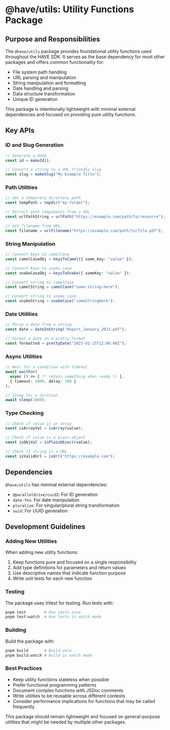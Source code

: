 # @have/utils: Utility Functions Package

## Purpose and Responsibilities

The `@have/utils` package provides foundational utility functions used throughout the HAVE SDK. It serves as the base dependency for most other packages and offers common functionality for:

- File system path handling
- URL parsing and manipulation
- String manipulation and formatting
- Date handling and parsing
- Data structure transformation
- Unique ID generation

This package is intentionally lightweight with minimal external dependencies and focused on providing pure utility functions.

## Key APIs

### ID and Slug Generation

```typescript
// Generate a UUID
const id = makeId();

// Convert a string to a URL-friendly slug
const slug = makeSlug("My Example Title");
```

### Path Utilities

```typescript
// Get a temporary directory path
const tempPath = tmpdir("my-folder");

// Extract path components from a URL
const urlPathString = urlPath("https://example.com/path/to/resource");

// Get filename from URL
const filename = urlFilename("https://example.com/path/to/file.pdf");
```

### String Manipulation

```typescript
// Convert keys to camelCase
const camelCaseObj = keysToCamel({ some_key: "value" });

// Convert keys to snake_case
const snakeCaseObj = keysToSnake({ someKey: "value" });

// Convert string to camelCase
const camelString = camelCase("some-string-here");

// Convert string to snake_case
const snakeString = snakeCase("someStringHere");
```

### Date Utilities

```typescript
// Parse a date from a string
const date = dateInString("Report_January_2023.pdf");

// Format a date in a pretty format
const formatted = prettyDate("2023-01-15T12:00:00Z");
```

### Async Utilities

```typescript
// Wait for a condition with timeout
await waitFor(
  async () => { /* return something when ready */ },
  { timeout: 5000, delay: 100 }
);

// Sleep for a duration
await sleep(1000);
```

### Type Checking

```typescript
// Check if value is an array
const isArrayVal = isArray(value);

// Check if value is a plain object
const isObjVal = isPlainObject(value);

// Check if string is a URL
const isValidUrl = isUrl("https://example.com");
```

## Dependencies

`@have/utils` has minimal external dependencies:

- `@paralleldrive/cuid2`: For ID generation
- `date-fns`: For date manipulation
- `pluralize`: For singular/plural string transformation
- `uuid`: For UUID generation

## Development Guidelines

### Adding New Utilities

When adding new utility functions:

1. Keep functions pure and focused on a single responsibility
2. Add type definitions for parameters and return values
3. Use descriptive names that indicate function purpose
4. Write unit tests for each new function

### Testing

The package uses Vitest for testing. Run tests with:

```bash
pnpm test        # Run tests once
pnpm test:watch  # Run tests in watch mode
```

### Building

Build the package with:

```bash
pnpm build       # Build once
pnpm build:watch # Build in watch mode
```

### Best Practices

- Keep utility functions stateless when possible
- Prefer functional programming patterns
- Document complex functions with JSDoc comments
- Write utilities to be reusable across different contexts
- Consider performance implications for functions that may be called frequently

This package should remain lightweight and focused on general-purpose utilities that might be needed by multiple other packages.